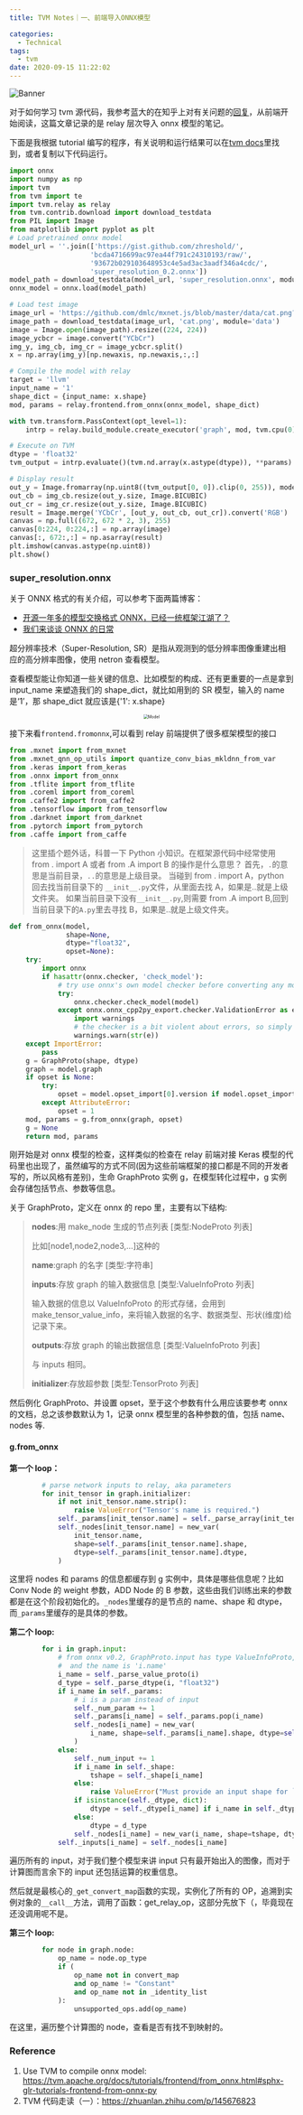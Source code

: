 ```yaml
---
title: TVM Notes｜一、前端导入ONNX模型

categories:
  - Technical
tags:
  - tvm
date: 2020-09-15 11:22:02
---
```


![Banner](http://leiblog.wang/static/image/2020/9/Figure_1.png)

对于如何学习 tvm 源代码，我参考蓝大的在知乎上对有关问题的[回复](https://www.zhihu.com/question/268423574/answer/506008668)，从前端开始阅读，这篇文章记录的是 relay 层次导入 onnx 模型的笔记。

<!-- more -->

下面是我根据 tutorial 编写的程序，有关说明和运行结果可以在[tvm docs](https://tvm.apache.org/docs/tutorials/frontend/from_onnx.html#sphx-glr-tutorials-frontend-from-onnx-py)里找到，或者复制以下代码运行。

```python
import onnx
import numpy as np
import tvm
from tvm import te
import tvm.relay as relay
from tvm.contrib.download import download_testdata
from PIL import Image
from matplotlib import pyplot as plt
# Load pretrained onnx model
model_url = ''.join(['https://gist.github.com/zhreshold/',
                    'bcda4716699ac97ea44f791c24310193/raw/',
                    '93672b029103648953c4e5ad3ac3aadf346a4cdc/',
                    'super_resolution_0.2.onnx'])
model_path = download_testdata(model_url, 'super_resolution.onnx', module='onnx')
onnx_model = onnx.load(model_path)

# Load test image
image_url = 'https://github.com/dmlc/mxnet.js/blob/master/data/cat.png?raw=true'
image_path = download_testdata(image_url, 'cat.png', module='data')
image = Image.open(image_path).resize((224, 224))
image_ycbcr = image.convert("YCbCr")
img_y, img_cb, img_cr = image_ycbcr.split()
x = np.array(img_y)[np.newaxis, np.newaxis,:,:]

# Compile the model with relay
target = 'llvm'
input_name = '1'
shape_dict = {input_name: x.shape}
mod, params = relay.frontend.from_onnx(onnx_model, shape_dict)

with tvm.transform.PassContext(opt_level=1):
    intrp = relay.build_module.create_executor('graph', mod, tvm.cpu(0), target)

# Execute on TVM
dtype = 'float32'
tvm_output = intrp.evaluate()(tvm.nd.array(x.astype(dtype)), **params).asnumpy()

# Display result
out_y = Image.fromarray(np.uint8((tvm_output[0, 0]).clip(0, 255)), mode='L')
out_cb = img_cb.resize(out_y.size, Image.BICUBIC)
out_cr = img_cr.resize(out_y.size, Image.BICUBIC)
result = Image.merge('YCbCr', [out_y, out_cb, out_cr]).convert('RGB')
canvas = np.full((672, 672 * 2, 3), 255)
canvas[0:224, 0:224,:] = np.array(image)
canvas[:, 672:,:] = np.asarray(result)
plt.imshow(canvas.astype(np.uint8))
plt.show()
```

### super_resolution.onnx

关于 ONNX 格式的有关介绍，可以参考下面两篇博客：

- [开源一年多的模型交换格式 ONNX，已经一统框架江湖了？](https://flashgene.com/archives/12034.html)
- [我们来谈谈 ONNX 的日常](https://flashgene.com/archives/30780.html)

超分辨率技术（Super-Resolution, SR）是指从观测到的低分辨率图像重建出相应的高分辨率图像，使用 netron 查看模型。

查看模型能让你知道一些关键的信息、比如模型的构成、还有更重要的一点是拿到 input_name 来塑造我们的 shape_dict，就比如用到的 SR 模型，输入的 name 是‘1’，那 shape_dict 就应该是{'1': x.shape}

<div align="center">
<img src="http://leiblog.wang/static/image/2020/9/super_resolution.png" alt="Model" style="zoom:50%;" />  
</div>

接下来看`frontend.fromonnx`,可以看到 relay 前端提供了很多框架模型的接口

```python
from .mxnet import from_mxnet
from .mxnet_qnn_op_utils import quantize_conv_bias_mkldnn_from_var
from .keras import from_keras
from .onnx import from_onnx
from .tflite import from_tflite
from .coreml import from_coreml
from .caffe2 import from_caffe2
from .tensorflow import from_tensorflow
from .darknet import from_darknet
from .pytorch import from_pytorch
from .caffe import from_caffe
```

<div class="info">

> 这里插个题外话，科普一下 Python 小知识。在框架源代码中经常使用 from . import A 或者 from .A import B 的操作是什么意思？
> 首先，`.`的意思是当前目录，`..`的意思是上级目录。
> 当碰到 from . import A，python 回去找当前目录下的 `__init__.py`文件，从里面去找 A，如果是..就是上级文件夹。
> 如果当前目录下没有`__init__.py`,则需要 from .A import B,回到当前目录下的`A.py`里去寻找 B，如果是..就是上级文件夹。

</div>

```python
def from_onnx(model,
              shape=None,
              dtype="float32",
              opset=None):
    try:
        import onnx
        if hasattr(onnx.checker, 'check_model'):
            # try use onnx's own model checker before converting any model
            try:
                onnx.checker.check_model(model)
            except onnx.onnx_cpp2py_export.checker.ValidationError as e:
                import warnings
                # the checker is a bit violent about errors, so simply print warnings here
                warnings.warn(str(e))
    except ImportError:
        pass
    g = GraphProto(shape, dtype)
    graph = model.graph
    if opset is None:
        try:
            opset = model.opset_import[0].version if model.opset_import else 1
        except AttributeError:
            opset = 1
    mod, params = g.from_onnx(graph, opset)
    g = None
    return mod, params
```

刚开始是对 onnx 模型的检查，这样类似的检查在 relay 前端对接 Keras 模型的代码里也出现了，虽然编写的方式不同(因为这些前端框架的接口都是不同的开发者写的，所以风格有差别)，生命 GraphProto 实例 g，在模型转化过程中，g 实例会存储包括节点、参数等信息。

关于 GraphProto，定义在 onnx 的 repo 里，主要有以下结构:

> **nodes**:用 make_node 生成的节点列表 [类型:NodeProto 列表]
>
> 比如[node1,node2,node3,…]这种的
>
> **name**:graph 的名字 [类型:字符串]
>
> **inputs**:存放 graph 的输入数据信息 [类型:ValueInfoProto 列表]
>
> 输入数据的信息以 ValueInfoProto 的形式存储，会用到 make_tensor_value_info，来将输入数据的名字、数据类型、形状(维度)给记录下来。
>
> **outputs**:存放 graph 的输出数据信息 [类型:ValueInfoProto 列表]
>
> 与 inputs 相同。
>
> **initializer**:存放超参数 [类型:TensorProto 列表]

然后例化 GraphProto、并设置 opset，至于这个参数有什么用应该要参考 onnx 的文档，总之该参数默认为 1，记录 onnx 模型里的各种参数的值，包括 name、nodes 等.

#### g.from_onnx

**第一个 loop：**

```python
        # parse network inputs to relay, aka parameters
        for init_tensor in graph.initializer:
            if not init_tensor.name.strip():
                raise ValueError("Tensor's name is required.")
            self._params[init_tensor.name] = self._parse_array(init_tensor)
            self._nodes[init_tensor.name] = new_var(
                init_tensor.name,
                shape=self._params[init_tensor.name].shape,
                dtype=self._params[init_tensor.name].dtype,
            )
```

这里将 nodes 和 params 的信息都缓存到 g 实例中，具体是哪些信息呢？比如 Conv Node 的 weight 参数，ADD Node 的 B 参数，这些由我们训练出来的参数都是在这个阶段初始化的。`_nodes`里缓存的是节点的 name、shape 和 dtype，而`_params`里缓存的是具体的参数。

**第二个 loop:**

```python
        for i in graph.input:
            # from onnx v0.2, GraphProto.input has type ValueInfoProto,
            #  and the name is 'i.name'
            i_name = self._parse_value_proto(i)
            d_type = self._parse_dtype(i, "float32")
            if i_name in self._params:
                # i is a param instead of input
                self._num_param += 1
                self._params[i_name] = self._params.pop(i_name)
                self._nodes[i_name] = new_var(
                    i_name, shape=self._params[i_name].shape, dtype=self._params[i_name].dtype
                )
            else:
                self._num_input += 1
                if i_name in self._shape:
                    tshape = self._shape[i_name]
                else:
                    raise ValueError("Must provide an input shape for `{0}`.".format(i_name))
                if isinstance(self._dtype, dict):
                    dtype = self._dtype[i_name] if i_name in self._dtype else d_type
                else:
                    dtype = d_type
                self._nodes[i_name] = new_var(i_name, shape=tshape, dtype=dtype)
            self._inputs[i_name] = self._nodes[i_name]
```

遍历所有的 input，对于我们整个模型来讲 input 只有最开始出入的图像，而对于计算图而言余下的 input 还包括运算的权重信息。

然后就是最核心的`_get_convert_map`函数的实现，实例化了所有的 OP，追溯到实例对象的`__call__`方法，调用了函数：get_relay_op，这部分先放下（，毕竟现在还没调用呢不是。

**第三个 loop:**

```python
        for node in graph.node:
            op_name = node.op_type
            if (
                op_name not in convert_map
                and op_name != "Constant"
                and op_name not in _identity_list
            ):
                unsupported_ops.add(op_name)
```

在这里，遍历整个计算图的 node，查看是否有找不到映射的。

### Reference

1. Use TVM to compile onnx model: https://tvm.apache.org/docs/tutorials/frontend/from_onnx.html#sphx-glr-tutorials-frontend-from-onnx-py
2. TVM 代码走读（一）：https://zhuanlan.zhihu.com/p/145676823
